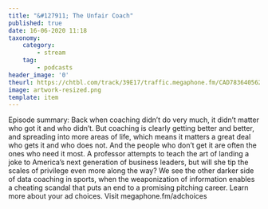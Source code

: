 ```yaml
---
title: "&#127911; The Unfair Coach"
published: true
date: 16-06-2020 11:18
taxonomy:
    category:
        - stream
    tag:
        - podcasts
header_image: '0'
theurl: https://chtbl.com/track/39E17/traffic.megaphone.fm/CAD7836405625.mp3
image: artwork-resized.png
template: item
--- 
```

Episode summary: Back when coaching didn’t do very much, it didn’t matter who got it and who didn’t. But coaching is clearly getting better and better, and spreading into more areas of life, which means it matters a great deal who gets it and who does not. And the people who don’t get it are often the ones who need it most. A professor attempts to teach the art of landing a joke to America’s next generation of business leaders, but will she tip the scales of privilege even more along the way? We see the other darker side of data coaching in sports, when the weaponization of information enables a cheating scandal that puts an end to a promising pitching career. Learn more about your ad choices. Visit megaphone.fm/adchoices
